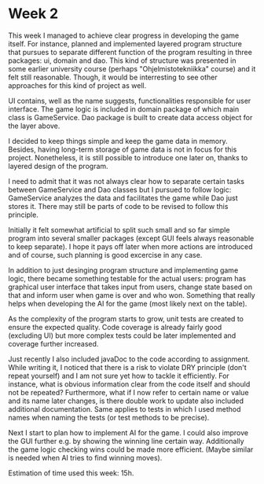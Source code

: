 # Week 2

This week I managed to achieve clear progress in developing the game itself. For instance, planned and implemented layered program structure that pursues to separate different function of the program resulting in three packages: ui, domain and dao. This kind of structure was presented in some earlier university course (perhaps "Ohjelmistotekniikka" course) and it felt still reasonable. Though, it would be interresting to see other approaches for this kind of project as well.

UI contains, well as the name suggests, functionalities responsible for user interface. The game logic is included in domain package of which main class is GameService. Dao package is built to create data access object for the layer above.

I decided to keep things simple and keep the game data in memory. Besides, having long-term storage of game data is not in focus for this project. Nonetheless, it is still possible to introduce one later on, thanks to layered design of the program.

I need to admit that it was not always clear how to separate certain tasks between GameService and Dao classes but I pursued to follow logic: GameService analyzes the data and facilitates the game while Dao just stores it. There may still be parts of code to be revised to follow this principle.

Initially it felt somewhat artificial to split such small and so far simple program into several smaller packages (except GUI feels always reasonable to keep separate). I hope it pays off later when more actions are introduced and of course, such planning is good excercise in any case.


In addition to just desinging program structure and implementing game logic, there became something testable for the actual users: program has graphical user interface that takes input from users, change state based on that and inform user when game is over and who won. Something that really helps when developing the AI for the game (most likely next on the table).

As the complexity of the program starts to grow, unit tests are created to ensure the expected quality. Code coverage is already fairly good (excluding UI) but more complex tests could be later implemented and coverage further increased. 

Just recently I also included javaDoc to the code according to assignment. While writing it, I noticed that there is a risk to violate DRY principle (don't repeat yourself) and I am not sure yet how to tackle it efficiently. For instance, what is obvious information clear from the code itself and should not be repeated? Furthermore, what if I now refer to certain name or value and its name later changes, is there double work to update also included additional documentation. Same applies to tests in which I used method names when naming the tests (or test methods to be precise).

Next I start to plan how to implement AI for the game. I could also improve the GUI further e.g. by showing the winning line certain way. Additionally the game logic checking wins could be made more efficient. (Maybe similar is needed when AI tries to find winning moves).

Estimation of time used this week: 15h.

